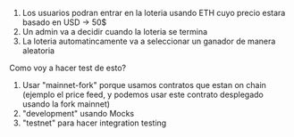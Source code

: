1. Los usuarios podran entrar en la loteria usando ETH cuyo precio estara basado en USD -> 50$
2. Un admin va a decidir cuando la loteria se termina
3. La loteria automatincamente va a seleccionar un ganador de manera aleatoria

Como voy a hacer test de esto?

1. Usar "mainnet-fork" porque usamos contratos que estan on chain (ejemplo el price feed, y podemos usar este contrato desplegado usando la fork mainnet)
2. "development" usando Mocks
3. "testnet" para hacer integration testing
